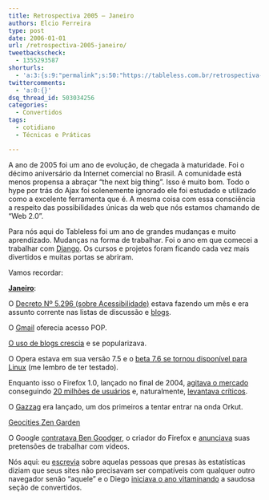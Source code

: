 ```yaml
---
title: Retrospectiva 2005 – Janeiro
authors: Elcio Ferreira
type: post
date: 2006-01-01
url: /retrospectiva-2005-janeiro/
tweetbackscheck:
  - 1355293587
shorturls:
  - 'a:3:{s:9:"permalink";s:50:"https://tableless.com.br/retrospectiva-2005-janeiro";s:7:"tinyurl";s:26:"https://tinyurl.com/3kjbguq";s:4:"isgd";s:19:"https://is.gd/vHz8l1";}'
twittercomments:
  - 'a:0:{}'
dsq_thread_id: 503034256
categories:
  - Convertidos
tags:
  - cotidiano
  - Técnicas e Práticas

---
```

A ano de 2005 foi um ano de evolução, de chegada à maturidade. Foi o décimo aniversário da Internet comercial no Brasil. A comunidade está menos propensa a abraçar &#8220;the next big thing&#8221;. Isso é muito bom. Todo o hype por trás do Ajax foi solenemente ignorado ele foi estudado e utilizado como a excelente ferramenta que é. A mesma coisa com essa consciência a respeito das possibilidades únicas da web que nós estamos chamando de &#8220;Web 2.0&#8221;.

Para nós aqui do Tableless foi um ano de grandes mudanças e muito aprendizado. Mudanças na forma de trabalhar. Foi o ano em que comecei a trabalhar com [Django][1]. Os cursos e projetos foram ficando cada vez mais divertidos e muitas portas se abriram.

Vamos recordar:

**[Janeiro][2]**:

O [Decreto Nº 5.296 (sobre Acessibilidade)][3] estava fazendo um mês e era assunto corrente nas listas de discussão e [blogs][4].

O [Gmail][5] oferecia acesso POP.

[O uso de blogs crescia][6] e se popularizava.

O Opera estava em sua versão 7.5 e o [beta 7.6 se tornou disponível para Linux][7] (me lembro de ter testado).

Enquanto isso o Firefox 1.0, lançado no final de 2004, [agitava o mercado][8] conseguindo [20 milhões de usuários][9] e, naturalmente, [levantava críticos][10].

O [Gazzag][11] era lançado, um dos primeiros a tentar entrar na onda Orkut.

[Geocities Zen Garden][12]

O Google [contratava Ben Goodger][13], o criador do Firefox e [anunciava][14] suas pretensões de trabalhar com vídeos.

Nós aqui: eu [escrevia][15] sobre aquelas pessoas que presas às estatísticas diziam que seus sites não precisavam ser compatíveis com qualquer outro navegador senão &#8220;aquele&#8221; e o Diego [iniciava o ano vitaminando][16] a saudosa seção de convertidos.

 [1]: www.djangoproject.com
 [2]: https://tableless.com.br/2005/01/
 [3]: https://www.planalto.gov.br/ccivil/_ato2004-2006/2004/decreto/d5296.htm
 [4]: https://simonevb.com/blog/2005/01/modelo_de_acessibilidade_disponivel_para_consulta_publica.htm
 [5]: https://mail.google.com
 [6]: https://idgnow.uol.com.br/AdPortalv5/InternetInterna.aspx?GUID=FF4E650D-E0A5-4FB9-A100-443F53450728&ChannelID=2000012
 [7]: https://www.opera.com/pressreleases/en/2005/01/06/
 [8]: https://www1.folha.uol.com.br/folha/informatica/ult124u17805.shtml
 [9]: https://www1.folha.uol.com.br/folha/informatica/ult124u17882.shtml
 [10]: https://www1.folha.uol.com.br/folha/informatica/ult124u17793.shtml
 [11]: https://www.gazzag.com/
 [12]: https://csszengarden.com/?cssfile=https://www.tastydirt.com/zen/sample.css
 [13]: https://idgnow.uol.com.br/AdPortalv5/InternetInterna.aspx?GUID=18D9E0C7-6F51-42F5-B1F4-C83795425B2B
 [14]: https://www.wired.com/news/business/0,1367,66386,00.html?tw=wn_5bizhead
 [15]: https://webinsider.uol.com.br/vernoticia.php/id/2319
 [16]: https://tableless.com.br/feliz_2005
